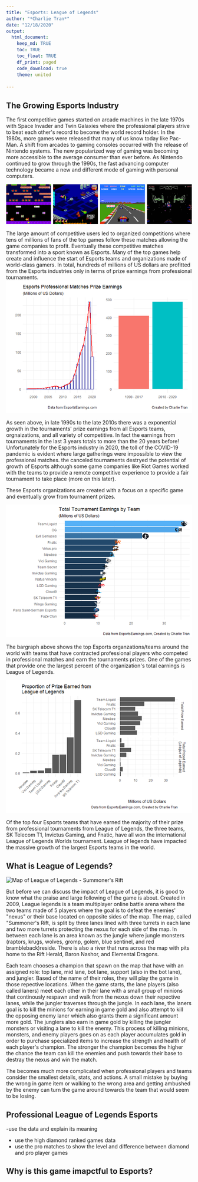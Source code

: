 ```yaml
---
title: "Esports: League of Legends"
author: "*Charlie Tran*"
date: "12/18/2020"
output: 
  html_document:
    keep_md: TRUE
    toc: TRUE
    toc_float: TRUE
    df_print: paged
    code_download: true
    theme: united
  
---
```









## The Growing Esports Industry
  
The first competitive games started on arcade machines in the late 1970s with Space Invader and Twin Galaxies where the professional players strive to beat each other's record to become the world record holder. In the 1980s, more games were released that many of us know today like Pac-Man. A shift from arcades to gaming consoles occurred with the release of Nintendo systems. The new popularized way of gaming was becoming more accessible to the average consumer than ever before. As Nintendo continued to grow through the 1990s, the fast advancing computer technology became a new and different mode of gaming with personal computers. 

![1980s competitve games](1980sgamespicture.png)

The large amount of competitive users led to organized competitions where tens of millions of fans of the top games follow these matches allowing the game companies to profit. Eventually these competitive matches transformed into a sport known as Esports. Many of the top games help create and influence the start of Esports teams and organizations made of world-class gamers. In total, hundreds of millions of US dollars are profitted from the Esports industries only in terms of prize earnings from professional tournaments. 
![](esports_datasci_finalproject_files/figure-html/unnamed-chunk-1-1.png)<!-- -->

As seen above, in late 1990s to the late 2010s there was a exponential growth in the tournaments' prize earnings from all Esports teams, orgnaizations, and all variety of competitive. In fact the earnings from tournaments in the last 3 years totals to more than the 20 years before! Unfortunately for the Esports industry in 2020, the toll of the COVID-19 pandemic is evident where large gatherings were impossible to view the professional matches. the canceled tournaments destryed the potential of growth of Esports although some game companies like Riot Games worked with the teams to provide a remote competitive experience to provide a fair tournament to take place (more on this later).

These Esports organizations are created with a focus on a specific game and eventually grow from tournament prizes.

![](esports_datasci_finalproject_files/figure-html/unnamed-chunk-2-1.png)<!-- -->

The bargraph above shows the top Esports organzations/teams around the world with teams that have contracted professional players who competed in professional matches and earn the tournaments prizes. One of the games that provide one the largest percent of the organization's total earnings is League of Legends.

![](esports_datasci_finalproject_files/figure-html/unnamed-chunk-3-1.png)<!-- -->

Of the top four Esports teams that have earned the majority of their prize from professional tournaments from League of Legends, the three teams, SK Telecom T1, Invictus Gaming, and Fnatic, have all won the international League of Legends Worlds tournament. League of legends have impacted the massive growth of the largest Esports teams in the world.

## What is League of Legends?

![Map of League of Legends - Summoner's Rift](Summoner's_Rift_Update_Map.png)


But before we can discuss the impact of League of Legends, it is good to know what the praise and large following of the game is about. Created in 2009, League legends is a team multiplayer online battle arena where the two teams made of 5 players where the goal is to defeat the enemies' "nexus" or their base located on opposite sides of the map. The map, called "Summoner's Rift, is split by three lanes lined with three turrets in each lane and two more turrets protecting the nexus for each side of the map. In between each lane is an area known as the jungle where jungle monsters (raptors, krugs, wolves, gromp, golem, blue sentinel, and red brambleback)reside. There is also a river that runs across the map with pits home to the Rift Herald, Baron Nashor, and Elemental Dragons. 

Each team chooses a champion that spawn on the map that have with an assigned role: top lane, mid lane, bot lane, support (also in the bot lane), and jungler. Based of the name of their roles, they will play the game in those repective locations. When the game starts, the lane players (also called laners) meet each other in their lane with a small group of minions that continously respawn and walk from the nexus down their repective lanes, while the jungler traverses through the jungle. In each lane, the laners goal is to kill the minions for earning in game gold and also attempt to kill the opposing enemy laner which also grants them a significant amount more gold. The junglers also earn in game gold by killing the jungler monsters or visiting a lane to kill the enemy. This process of killing minions, monsters, and enemy players goes on as each player accumulates gold in order to purchase specialized items to increase the strength and health of each player's champion. The stronger the champion becomes the higher the chance the team can kill the enemies and push towards their base to destray the nexus and win the match.

The becomes much more complicated when professional players and teams consider the smallest details, stats, and actions. A small mistake by buying the wrong in game item or walking to the wrong area and getting ambushed by the enemy can turn the game around towards the team that would seem to be losing. 



## Professional League of Legends Esports

-use the data and explain its meaning
- use the high diamond ranked games data 
- use the pro matches to show the level and difference between diamond and pro player games



## Why is this game imapctful to Esports?

